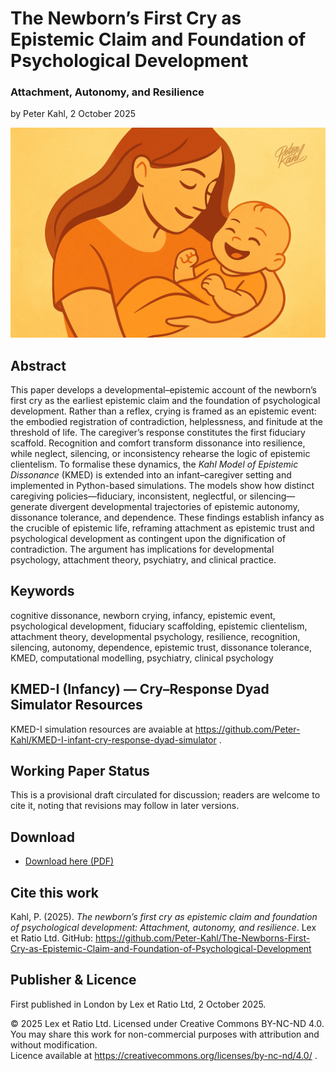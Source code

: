 # The Newborn’s First Cry as Epistemic Claim and Foundation of Psychological Development

### Attachment, Autonomy, and Resilience

by Peter Kahl, 2 October 2025

![A stylised illustration of a mother holding her smiling infant, rendered in warm orange tones. The image symbolises the newborn’s cry and caregiver recognition as the foundational exchange of epistemic life, where comfort and care scaffold resilience and autonomy.](https://github.com/Peter-Kahl/The-Newborns-First-Cry-as-Epistemic-Claim-and-Foundation-of-Psychological-Development/blob/main/mum_baby.jpg?raw=true)

## Abstract

This paper develops a developmental–epistemic account of the newborn’s first cry as the earliest epistemic claim and the foundation of psychological development. Rather than a reflex, crying is framed as an epistemic event: the embodied registration of contradiction, helplessness, and finitude at the threshold of life. The caregiver’s response constitutes the first fiduciary scaffold. Recognition and comfort transform dissonance into resilience, while neglect, silencing, or inconsistency rehearse the logic of epistemic clientelism. To formalise these dynamics, the _Kahl Model of Epistemic Dissonance_ (KMED) is extended into an infant–caregiver setting and implemented in Python-based simulations. The models show how distinct caregiving policies—fiduciary, inconsistent, neglectful, or silencing—generate divergent developmental trajectories of epistemic autonomy, dissonance tolerance, and dependence. These findings establish infancy as the crucible of epistemic life, reframing attachment as epistemic trust and psychological development as contingent upon the dignification of contradiction. The argument has implications for developmental psychology, attachment theory, psychiatry, and clinical practice.

## Keywords

cognitive dissonance, newborn crying, infancy, epistemic event, psychological development, fiduciary scaffolding, epistemic clientelism, attachment theory, developmental psychology, resilience, recognition, silencing, autonomy, dependence, epistemic trust, dissonance tolerance, KMED, computational modelling, psychiatry, clinical psychology

## KMED-I (Infancy) — Cry–Response Dyad Simulator Resources

KMED-I simulation resources are avaiable at https://github.com/Peter-Kahl/KMED-I-infant-cry-response-dyad-simulator .

## Working Paper Status

This is a provisional draft circulated for discussion; readers are welcome to cite it, noting that revisions may follow in later versions.

## Download

- [Download here (PDF)](https://raw.githubusercontent.com/Peter-Kahl/The-Newborns-First-Cry-as-Epistemic-Claim-and-Foundation-of-Psychological-Development/master/Kahl_P_Newborn_Crying_as_the_First_Epistemic_Claim_2025-10-02.pdf)

## Cite this work

Kahl, P. (2025). _The newborn’s first cry as epistemic claim and foundation of psychological development: Attachment, autonomy, and resilience_. Lex et Ratio Ltd. GitHub: https://github.com/Peter-Kahl/The-Newborns-First-Cry-as-Epistemic-Claim-and-Foundation-of-Psychological-Development

## Publisher & Licence

First published in London by Lex et Ratio Ltd, 2 October 2025.

© 2025 Lex et Ratio Ltd. Licensed under Creative Commons BY-NC-ND 4.0.\
You may share this work for non-commercial purposes with attribution and without modification.\
Licence available at https://creativecommons.org/licenses/by-nc-nd/4.0/ .